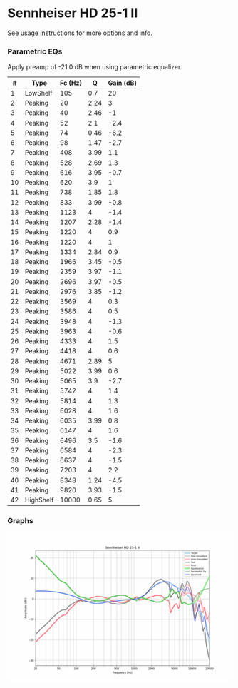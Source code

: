 # Sennheiser HD 25-1 II
See [usage instructions](https://github.com/jaakkopasanen/AutoEq#usage) for more options and info.

### Parametric EQs
Apply preamp of -21.0 dB when using parametric equalizer.

|   # | Type      |   Fc (Hz) |    Q |   Gain (dB) |
|-----|-----------|-----------|------|-------------|
|   1 | LowShelf  |       105 | 0.7  |        20   |
|   2 | Peaking   |        20 | 2.24 |         3   |
|   3 | Peaking   |        40 | 2.46 |        -1   |
|   4 | Peaking   |        52 | 2.1  |        -2.4 |
|   5 | Peaking   |        74 | 0.46 |        -6.2 |
|   6 | Peaking   |        98 | 1.47 |        -2.7 |
|   7 | Peaking   |       408 | 3.99 |         1.1 |
|   8 | Peaking   |       528 | 2.69 |         1.3 |
|   9 | Peaking   |       616 | 3.95 |        -0.7 |
|  10 | Peaking   |       620 | 3.9  |         1   |
|  11 | Peaking   |       738 | 1.85 |         1.8 |
|  12 | Peaking   |       833 | 3.99 |        -0.8 |
|  13 | Peaking   |      1123 | 4    |        -1.4 |
|  14 | Peaking   |      1207 | 2.28 |        -1.4 |
|  15 | Peaking   |      1220 | 4    |         0.9 |
|  16 | Peaking   |      1220 | 4    |         1   |
|  17 | Peaking   |      1334 | 2.84 |         0.9 |
|  18 | Peaking   |      1966 | 3.45 |        -0.5 |
|  19 | Peaking   |      2359 | 3.97 |        -1.1 |
|  20 | Peaking   |      2696 | 3.97 |        -0.5 |
|  21 | Peaking   |      2976 | 3.85 |        -1.2 |
|  22 | Peaking   |      3569 | 4    |         0.3 |
|  23 | Peaking   |      3586 | 4    |         0.5 |
|  24 | Peaking   |      3948 | 4    |        -1.3 |
|  25 | Peaking   |      3963 | 4    |        -0.6 |
|  26 | Peaking   |      4333 | 4    |         1.5 |
|  27 | Peaking   |      4418 | 4    |         0.6 |
|  28 | Peaking   |      4671 | 2.89 |         5   |
|  29 | Peaking   |      5022 | 3.99 |         0.6 |
|  30 | Peaking   |      5065 | 3.9  |        -2.7 |
|  31 | Peaking   |      5742 | 4    |         1.4 |
|  32 | Peaking   |      5814 | 4    |         1.3 |
|  33 | Peaking   |      6028 | 4    |         1.6 |
|  34 | Peaking   |      6035 | 3.99 |         0.8 |
|  35 | Peaking   |      6147 | 4    |         1.6 |
|  36 | Peaking   |      6496 | 3.5  |        -1.6 |
|  37 | Peaking   |      6584 | 4    |        -2.3 |
|  38 | Peaking   |      6637 | 4    |        -1.5 |
|  39 | Peaking   |      7203 | 4    |         2.2 |
|  40 | Peaking   |      8348 | 1.24 |        -4.5 |
|  41 | Peaking   |      9820 | 3.93 |        -1.5 |
|  42 | HighShelf |     10000 | 0.65 |         5   |

### Graphs
![](./Sennheiser%20HD%2025-1%20II.png)
